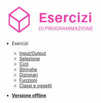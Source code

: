 <!-- docs/_sidebar.md -->

<img src="./images/logo.png" data-origin="images/logo.png" alt="logo">

* Esercizi

    * [Input/Output](1-input-output.md)
    * [Selezione](2-selezione.md)
    * [Cicli](3-cicli.md)
    * [Stringhe](4-stringhe.md)
    * [Dizionari](5-dizionari.md)
    * [Funzioni](6-funzioni.md)
    * [Classi e oggetti](7-OOP.md)

* <a id="pwa" class="" href="javascript:void(0)"><b>Versione offline</b></a>
